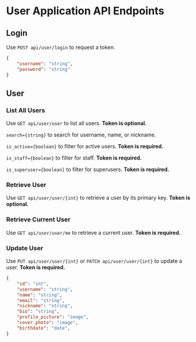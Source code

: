 # User Application API Endpoints

## Login

Use `POST api/user/login` to request a token.

```json
{
    "username": "string",
    "password": "string"
}
```

## User

### List All Users
Use `GET api/user/user` to list all users. **Token is optional.**

`search={string}` to search for username, name, or nickname.

`is_active={boolean}` to filter for active users. **Token is required.**

`is_staff={boolean}` to filter for staff. **Token is required.**

`is_superuser={boolean}` to filter for superusers. **Token is required.**

### Retrieve User

Use `GET api/user/user/{int}` to retrieve a user by its primary key. **Token is optional.**

### Retrieve Current User 

Use `GET api/user/user/me` to retrieve a current user. **Token is required.**

### Update User

Use `PUT api/user/user/{int}` or `PATCH api/user/user/{int}` to update a user. **Token is required.**

```json
{
    "id": "int",
    "username": "string",
    "name": "string",
    "email": "string",
    "nickname": "string",
    "bio": "string",
    "profile_picture": "image",
    "cover_photo": "image",
    "birthdate": "date",
}
```
